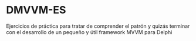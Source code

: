 ﻿# DMVVM-ES

Ejercicios de práctica para tratar de comprender el patrón y quizás terminar con el desarrollo de un pequeño y útil framework MVVM para Delphi
